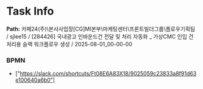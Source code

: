 # Task Info

**Path:** 카페24(주)\본사사업장\[CG]MI본부\마케팅센터\프론트빌더그룹\플로우기획팀 / sjlee15 / [284426] 국내광고 인바운드건 전달 및 처리 자동화 _ 가상CMC 인입 건 처리용 슬랙 워크플로우 생성 / 2025-08-01_00-00-00

### BPMN
- ["https://slack.com/shortcuts/Ft08E6A83X18/9025059c23833a8f91d63e100640a6b0"]

